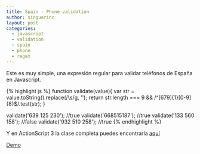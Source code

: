 ```yaml
---
title: Spain - Phone validation
author: singuerinc
layout: post
categories:
  - javascript
  - validation
  - spain
  - phone
  - regex
---
```

Este es muy simple, una expresi&oacute;n regular para validar tel&eacute;fonos de Espa&ntilde;a en Javascript.

{% highlight js %}
function validate(value){
    var str = value.toString().replace(/\s/g, '');
    return str.length === 9 && /^[679]{1}[0-9]{8}$/.test(str);
}

validate('639 125 230'); //true
validate('668515187');   //true
validate('133 560 158'); //false
validate('932 510 258'); //true
{% endhighlight %}

Y en ActionScript 3 la clase completa puedes encontrarla <a href="https://github.com/singuerinc/singuerinc-blog/blob/master/src/net/singuerinc/labs/utils/validators/SpainPhoneValidator.as" target="_blank">aqu&iacute;</a>

<a href="{{ site.url }}/code/day-004/index.html" target="_blank">Demo</a>

